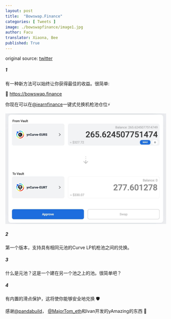```yaml
---
layout: post
title:  "Bowswap.Finance"
categories: [ Tweets ]
image: ./bowswapfinance/image1.jpg
author: Facu
translator: Xiaona, Bee
published: True
---
```


original source: [twitter](https://twitter.com/fameal/status/1424857239505018880)

##### 1

有一种新方法可以始终让你获得最佳的收益。很简单:

🏹 https://bowswap.finance

你现在可以在[@iearnfinance](https://twitter.com/iearnfinance)一键式兑换机枪池仓位⚡️

![](image1.jpg)

##### 2

第一个版本，支持具有相同元池的Curve LP机枪池之间的兑换。

##### 3

什么是元池？这是一个建在另一个池之上的池。很简单吧？

##### 4

有内置的​​滑点保护，这将使你能够安全地兑换 🛡️

感谢[@pandabuild](https://twitter.com/pandabuild)， [@MajorTom_eth](https://twitter.com/MajorTom_eth)和Ivan开发的yAmazing的东西 🚀
